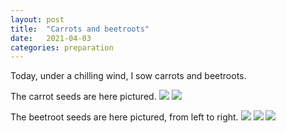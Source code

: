 ```yaml
---
layout: post
title:  "Carrots and beetroots"
date:   2021-04-03
categories: preparation
---
```


Today, under a chilling wind, I sow carrots and beetroots.

The carrot seeds are here pictured.
![](/allotment/assets/2021-04-03/IMG_5557.jpg)
![](/allotment/assets/2021-04-03/IMG_5558.jpg)

The beetroot seeds are here pictured, from left to right.
![](/allotment/assets/2021-04-03/IMG_5560.jpg)
![](/allotment/assets/2021-04-03/IMG_5561.jpg)
![](/allotment/assets/2021-04-03/IMG_5562.jpg)


